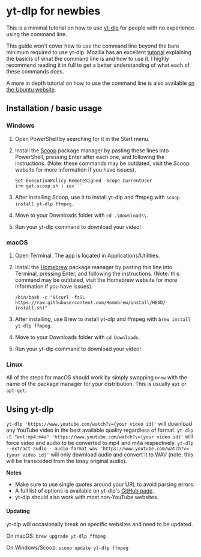 # yt-dlp for newbies

This is a minimal tutorial on how to use [yt-dlp](https://github.com/yt-dlp/yt-dlp) for people with no experience using the command line.

This guide won't cover how to use the command line beyond the bare minimum required to use yt-dlp. Mozilla has an excellent [tutorial](https://developer.mozilla.org/en-US/docs/Learn/Tools_and_testing/Understanding_client-side_tools/Command_line) explaining the basicis of what the command line is and how to use it. I highly recommend reading it in full to get a better understanding of what each of these commands does.

A more in depth tutorial on how to use the command line is also available [on the Ubuntu website](https://ubuntu.com/tutorials/command-line-for-beginners#1-overview).

## Installation / basic usage

### Windows

1. Open PowerShell by searching for it in the Start menu.
2. Install the [Scoop](https://scoop.sh/) package manager by pasting these lines into PowerShell, pressing Enter after each one, and following the instructions. (Note: these commands may be outdated, visit the Scoop website for more information if you have issues).

	```
	Set-ExecutionPolicy RemoteSigned -Scope CurrentUser
	irm get.scoop.sh | iex```
	
3. After installing Scoop, use it to install yt-dlp and ffmpeg with `scoop install yt-dlp ffmpeg`.
4. Move to your Downloads folder with `cd .\Downloads\`.
5. Run your yt-dlp command to download your video!

### macOS

1. Open Terminal. The app is located in Applications/Utilities.
2. Install the [Homebrew](https://brew/) package manager by pasting this line into Terminal, pressing Enter, and following the instructions. (Note: this command may be outdated, visit the Homebrew website for more information if you have issues).

	```
	/bin/bash -c "$(curl -fsSL https://raw.githubusercontent.com/Homebrew/install/HEAD/	install.sh)"
	```
	
3. After installing, use Brew to install yt-dlp and ffmpeg with `brew install yt-dlp ffmpeg`.
4. Move to your Downloads folder with `cd Downloads`.
5. Run your yt-dlp command to download your video!
 
### Linux

All of the steps for macOS should work by simply swapping `brew` with the name of the package manager for your distribution. This is usually `apt` or `apt-get`.

## Using yt-dlp

`yt-dlp 'https://www.youtube.com/watch?v={your video id}'` will download any YouTube video in the best available quality regardless of format.
`yt-dlp -S "ext:mp4:m4a" 'https://www.youtube.com/watch?v={your video id}'` will force video and audio to be converted to mp4 and m4a respectively.
`yt-dlp --extract-audio --audio-format wav 'https://www.youtube.com/watch?v={your video id}'` will only download audio and convert it to WAV (note: this will be transcoded from the lossy original audio).

**Notes**

* Make sure to use single quotes around your URL to avoid parsing errors.
* A full list of options is available on yt-dlp's [GitHub page](https://github.com/yt-dlp/yt-dlp).
* yt-dlp should also work with most non-YouTube websites.

#### Updating

yt-dlp will occasionally break on specific websites and need to be updated.

On macOS: `brew upgrade yt-dlp ffmpeg`

On Windows/Scoop: `scoop update yt-dlp ffmpeg`
